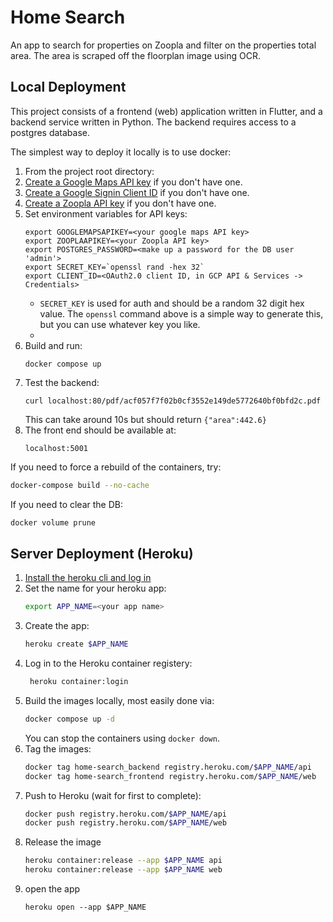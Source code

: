 # Home Search

An app to search for properties on Zoopla and filter on the properties total area. The area is scraped off the floorplan image using OCR.


## Local Deployment

This project consists of a frontend (web) application written in Flutter, and a backend service written in Python. The backend requires access to a postgres database. 

The simplest way to deploy it locally is to use docker:

1. From the project root directory:
1. [Create a Google Maps API key](https://developers.google.com/maps/documentation/javascript/get-api-key) if you don't have one.
1. [Create a Google Signin Client ID](https://developers.google.com/identity/sign-in/web/sign-in) if you don't have one.
1. [Create a Zoopla API key](https://developer.zoopla.co.uk/) if you don't have one.
1. Set environment variables for API keys:
   ```
   export GOOGLEMAPSAPIKEY=<your google maps API key>
   export ZOOPLAAPIKEY=<your Zoopla API key>
   export POSTGRES_PASSWORD=<make up a password for the DB user 'admin'>
   export SECRET_KEY=`openssl rand -hex 32`
   export CLIENT_ID=<OAuth2.0 client ID, in GCP API & Services -> Credentials>

   ```
   - `SECRET_KEY` is used for auth and should be a random 32 digit hex value. The `openssl` command above is a simple way to generate this, but you can use whatever key you like.
   -
1. Build and run:
   ```
   docker compose up
   ```
1. Test the backend:
   ```
   curl localhost:80/pdf/acf057f7f02b0cf3552e149de5772640bf0bfd2c.pdf
   ```
   This can take around 10s but should return `{"area":442.6}`
1. The front end should be available at:
   ```
   localhost:5001
   ```

If you need to force a rebuild of the containers, try:
 
```bash
docker-compose build --no-cache
```

If you need to clear the DB:
```bash
docker volume prune
```


## Server Deployment (Heroku)
1. [Install the heroku cli and log in](https://devcenter.heroku.com/articles/heroku-cli)
1. Set the name for your heroku app:
   ```bash
   export APP_NAME=<your app name>
   ```
1. Create the app:
   ```bash
   heroku create $APP_NAME
   ```
1. Log in to the Heroku container registery:
   ```bash
    heroku container:login
   ```
1. Build the images locally, most easily done via: 
   ```bash
   docker compose up -d
   ```
   You can stop the containers using `docker down`.
1. Tag the images:
   ```bash
   docker tag home-search_backend registry.heroku.com/$APP_NAME/api
   docker tag home-search_frontend registry.heroku.com/$APP_NAME/web
   ```
1. Push to Heroku (wait for first to complete):
   ```bash
   docker push registry.heroku.com/$APP_NAME/api
   docker push registry.heroku.com/$APP_NAME/web
   ```
1. Release the image
   ```bash
   heroku container:release --app $APP_NAME api
   heroku container:release --app $APP_NAME web
   ```
1. open the app
   ```
   heroku open --app $APP_NAME
   ```
